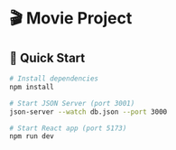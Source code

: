 # 🎬 Movie  Project

## 🚀 Quick Start
```bash
# Install dependencies
npm install

# Start JSON Server (port 3001)
json-server --watch db.json --port 3000

# Start React app (port 5173)
npm run dev
```
